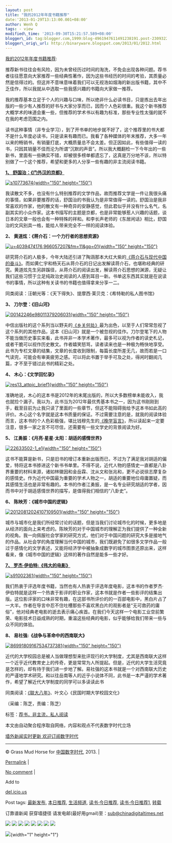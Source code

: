 ```yaml
--- 
layout: post 
title: "我的2012年年度书籍推荐" 
date:'2013-01-29T13:13:00.001+08:00' 
author: Wenh Q
tags: - view
modified\_time: '2013-09-30T15:21:57.589+08:00' 
blogger\_id: tag:blogger.com,1999:blog-4961947611491238191.post-2309322817814956036
blogger\_orig\_url: http://binaryware.blogspot.com/2013/01/2012.html
---
```

[我的2012年年度书籍推荐](http://feedproxy.google.com/~r/chinagfwblog/~3/Xp8pV8UWLfI/):



推荐新书往往会有风险，因为未曾经历过时间的淘洗，不免会出现各种问题。荐书者往往愿意向大家推荐一些经典性著作，因为这些书经历的时间的考验，其质量必然是信得过的。但这并不意味意味着我们可以无视浩如烟海的新出版书籍，其中不乏佳作，所以我就从中选取一些我感兴趣的书籍向大家做一推荐。

我的推荐基本立足于个人的兴趣与口味，所以绝非什么必读书目，只是拣出去年出版的一些少有人推荐的好书与大家分享而已，因而个人色彩很重。我这个新书推荐大概学术的味道会重一些，但推荐的学术书以有趣为标准，那些专业性太强的就不在我的考虑范围之内。

读书这种事情（非专业学习），到了开书单的地步就不好了，这个推荐里的书大都不是什么年度必读书，只是读来有趣而已。我看了各种媒体的年末推荐，大多一年以来的畅销书，有销量打底，大概质量总不会太差。但正因如此，有些值得一读的书，只因其销量不佳而沦为所谓“沉默的声音”。所以我大概翻检一下今年出的一些新书，里面有一些确实不错，却被很多榜单都遗忘了，这真是万分地不该，所以特别做了一个这个推荐，希望和更多的人分享一些有趣的非主流阅读书籍。

**[1、
舒国治：《门外汉的京都》](http://ishare.iask.sina.com.cn/f/16817067.html)**

[![s10773674](http://ibeidou.net/wp-content/uploads/2013/01/s10773674-178x250.jpg){width="150"
height="150"}](http://ibeidou.net/?attachment_id=29296)

我读散文不多，也没有什么特别推荐的文学作品，故而推荐文学是一件让我很头痛的事情，如果非要推荐的话，舒国治的书我认为是非常值得一读的。舒国治是我非常喜欢的作家，他的散文有一种奇异的安静感觉，但此君似乎并没有什么名气，名副其实的小众作家。这本书描写的主题是京都，也是非常能够惹人兴趣的话题，谈日本的文章一般也会有一种特殊的祥和。和李长声老师的《东居闲话》相比，舒国治的文风别具一格，能给人带来完全不一样的阅读体验。

**2、 黄道炫：《蒋介石：一个力行者的思想资源》**

[![u=4039474176,966057207&fm=11&gp=01](http://ibeidou.net/wp-content/uploads/2013/01/u4039474176966057207fm11gp01-167x250.jpg){width="150"
height="150"}](http://ibeidou.net/?attachment_id=29297)

研究蒋介石的人极多，今年大陆还引进了陶涵那本大红大紫的[《蒋介石与现代中国的奋斗》](http://ishare.iask.sina.com.cn/f/20791089.html)。而如黄仁宇和杨天石从蒋介石的日记出发解读蒋介石，也堪称经典的研究。黄道炫先生另辟蹊径，从蒋介石的阅读出发，解读蒋介石思想的渊源，无疑让我们这些习惯于立足纯政治史阅读的人感到耳目一新。书单这东西其实就是在说读书的事情，所以这种有关读书的书籍也值得拿来分享一二。

同类阅读：汪朝光等：《天下得失》、提摩西·莱贝克：《希特勒的私人图书馆》

**3、 刀尔登：《旧山河》**

[![00142246e98011379206031](http://ibeidou.net/wp-content/uploads/2013/01/00142246e98011379206031-178x250.jpg){width="150"
height="150"}](http://ibeidou.net/?attachment_id=29298)

中信出版社的这个系列当以野夫的[《乡关何处》](http://ishare.iask.sina.com.cn/f/25328819.html)最为出色，以至于人们常常忽视了这个系列的其他作品，这本《旧山河》就是一个被忽视的佳作。刀尔登笔下的人物不能当做历史事实来看，此书并非一本学术著作，最多可以视为作者的读史札记，或者干脆可以视作历史散文。作者嬉笑怒骂，读者读来也是一种极为畅快地享受。此书为专栏文章的结集，文章的长度收到限制，每篇长度所差无几，故而若是一口气读完，可能会有审美疲劳之感。可以将此书置于举手可及之处，得闲时翻阅几篇，才不至于错过此书的精彩之处。

**4、 木心：《文学回忆录》**

[![res13\_attpic\_brief1](http://ibeidou.net/wp-content/uploads/2013/01/res13_attpic_brief1-225x250.jpg){width="150"
height="150"}](http://ibeidou.net/?attachment_id=29299)

准确地说，木心的这本书是2012年的末尾出版的，所以大多数榜单未能收入，我也就捡个漏子。我以为，此书当为2012年最优秀基本书之一，因为这书刚刚到手，截至目前为止我只读了里面的一些章节，但这不能阻碍我给予这本书如此高的评价。木心这个名字就是这本书质量的保证。不过需要注意的是，就我的阅读体验而言，这本书的个人色彩极强，堪比钱穆先生的[《晚学盲言》](http://ishare.iask.sina.com.cn/f/16183559.html)，所以读起来一定要注意，很多一家之言不可尽信，还需要有一些文学史的背景阅读为好。

**5、 江勇振：《月亮·星星·太阳：胡适的感情世界》**

[![22633502-1\_e1](http://ibeidou.net/wp-content/uploads/2013/01/22633502-1_e1-150x150.jpg){width="150"
height="150"}](http://ibeidou.net/?attachment_id=29305)

这书不能算是新书，只是旧书的增订本重新出版而已，不过为了满足我对胡适的偏爱，特将这本书掺进这个新书书单里。不得不说，近代人物的感情史一直都是八卦界重要的材料来源，诸如林徽因和金岳霖、沈从文和张兆和，更不必说徐志摩复杂的感情史。作为近代中国最为重要的学术人物之一，胡适的重要地位毋庸置疑，而其感情生活也是非常有趣的。本书的作者江勇振，是一名专业研究胡适的学者，因而书中对于胡适感情世界的描写，是值得我们相信的“八卦史”。

**6、 陈映芳：《城市中国的逻辑》**

[![20120812024107109501](http://ibeidou.net/wp-content/uploads/2013/01/20120812024107109501-150x150.jpg){width="150"
height="150"}](http://ibeidou.net/?attachment_id=29306)

城市与城市化是我们所经常讨论的话题，但是当我们讨论城市化的时候，更多地是从经济的面向上来考虑的。陈映芳的对于中国城市的理解正为我们提供了一种全新的视角。我一向佩服社会学家的研究方式，他们对于中国问题的研究大多是接地气的作品。从社会学的角度理解当代中国的城市，我们既避免了如很多文学作品一般过于感情化的文学表述，又能将经济学中被抽象成数字的城市图景还原出来，这样看来，像《城市中国的逻辑》这样的著作自然是能多一些才好。

[**7、
罗杰·伊伯特:《伟大的电影》**](http://ishare.iask.sina.com.cn/f/25091826.html)

[![s91002361](http://ibeidou.net/wp-content/uploads/2013/01/s91002361-150x150.jpg){width="150"
height="150"}](http://ibeidou.net/?attachment_id=29307)

我们热衷于评选年度书籍，当然也有人热衷于评选年度电影，这本书的作者罗杰·伊伯特就是这样一个热衷于影评的职业作家，这本书就是作者一些影评的结集出版。这位影评家的口味非常有趣，在这部书所评价的的一百部电影中，黑白片占了一大半。作者在导言中忍不住吐槽那些不喜欢黑白片的观影者是“无可救药的庸俗”，他对经典老电影的逝去表示痛心疾首。在我们今天这样一个电影工业空前繁荣、电影技术日益成熟的时期，重温这些经典的电影，似乎能够给我们带来一些与众不同的体验。

**8、 易社强:《战争与革命中的西南联大》**

[![86991809167534737381](http://ibeidou.net/wp-content/uploads/2013/01/86991809167534737381-150x150.jpg){width="150"
height="150"}](http://ibeidou.net/?attachment_id=29308)

近代的大学校园总是被人当做理想型来批评现行的大学制度，尤其是西南联大这样一个近乎近代教育史上的传奇，更是常常为人所提起。但是，近代的大学生活究竟是怎样的，却有待于我们进一步地了解。易社强的这本书就是一个对西南联大历史的严谨地学术研究。和以往岳南等人的近乎小说体不同，此书是一本严谨的学术著作，希望了解近代大学制度的同学可以多读读此书

同类阅读：[《联大八年》](http://ishare.iask.sina.com.cn/f/23809709.html)、叶文心《民国时期大学校园文化》

（采编：陈芝，责编：陈芝）

标签：[荐书，非主流，私人阅读](http://ibeidou.net/?tag=%E8%8D%90%E4%B9%A6%EF%BC%8C%E9%9D%9E%E4%B8%BB%E6%B5%81%EF%BC%8C%E7%A7%81%E4%BA%BA%E9%98%85%E8%AF%BB "荐书，非主流，私人阅读")

本文由自动聚合程序取自网络，内容和观点不代表数字时代立场



[墙外新闻实时更新 欢迎订阅数字时代](http://eepurl.com/mstlf)


















------------------------------------------------------------------------

© Grass Mud Horse for [中国数字时代](https://meilizhongguo.biz/chinese),
2013. |

[Permalink](https://meilizhongguo.biz/chinese/2013/01/%e6%88%91%e7%9a%842012%e5%b9%b4%e5%b9%b4%e5%ba%a6%e4%b9%a6%e7%b1%8d%e6%8e%a8%e8%8d%90/)
|

[No
comment](https://meilizhongguo.biz/chinese/2013/01/%e6%88%91%e7%9a%842012%e5%b9%b4%e5%b9%b4%e5%ba%a6%e4%b9%a6%e7%b1%8d%e6%8e%a8%e8%8d%90/#comments)
|

Add to

[del.icio.us](http://del.icio.us/post?url=https://meilizhongguo.biz/chinese/2013/01/%e6%88%91%e7%9a%842012%e5%b9%b4%e5%b9%b4%e5%ba%a6%e4%b9%a6%e7%b1%8d%e6%8e%a8%e8%8d%90/&title=%E6%88%91%E7%9A%842012%E5%B9%B4%E5%B9%B4%E5%BA%A6%E4%B9%A6%E7%B1%8D%E6%8E%A8%E8%8D%90)





Post tags:
[最新发布](https://meilizhongguo.biz/chinese/tag/%e6%9c%80%e6%96%b0%e5%8f%91%e5%b8%83/?category=10466),
[本日推荐](https://meilizhongguo.biz/chinese/tag/%e6%9c%ac%e6%97%a5%e6%8e%a8%e8%8d%90/?category=10466),
[生活频道](https://meilizhongguo.biz/chinese/tag/%e7%94%9f%e6%b4%bb%e9%a2%91%e9%81%93/?category=10466),
[读书·今日推荐](https://meilizhongguo.biz/chinese/tag/%e8%af%bb%e4%b9%a6%c2%b7%e4%bb%8a%e6%97%a5%e6%8e%a8%e8%8d%90/?category=10466),
[读书·今日推荐1](https://meilizhongguo.biz/chinese/tag/%e8%af%bb%e4%b9%a6%c2%b7%e4%bb%8a%e6%97%a5%e6%8e%a8%e8%8d%901/?category=10466),
[转载](https://meilizhongguo.biz/chinese/tag/%e8%bd%ac%e8%bd%bd/?category=10466)



订靠谱新闻 获穿墙捷径
请发电邮(最好用gmail)至：sub@chinadigitaltimes.net







<div>

[![](http://feeds.feedburner.com/~ff/chinagfwblog?d=yIl2AUoC8zA)](http://feeds.feedburner.com/~ff/chinagfwblog?a=Xp8pV8UWLfI:27G8ee9uJh4:yIl2AUoC8zA)
[![](http://feeds.feedburner.com/~ff/chinagfwblog?i=Xp8pV8UWLfI:27G8ee9uJh4:-BTjWOF_DHI)](http://feeds.feedburner.com/~ff/chinagfwblog?a=Xp8pV8UWLfI:27G8ee9uJh4:-BTjWOF_DHI)
[![](http://feeds.feedburner.com/~ff/chinagfwblog?i=Xp8pV8UWLfI:27G8ee9uJh4:F7zBnMyn0Lo)](http://feeds.feedburner.com/~ff/chinagfwblog?a=Xp8pV8UWLfI:27G8ee9uJh4:F7zBnMyn0Lo)
[![](http://feeds.feedburner.com/~ff/chinagfwblog?i=Xp8pV8UWLfI:27G8ee9uJh4:V_sGLiPBpWU)](http://feeds.feedburner.com/~ff/chinagfwblog?a=Xp8pV8UWLfI:27G8ee9uJh4:V_sGLiPBpWU)
[![](http://feeds.feedburner.com/~ff/chinagfwblog?d=qj6IDK7rITs)](http://feeds.feedburner.com/~ff/chinagfwblog?a=Xp8pV8UWLfI:27G8ee9uJh4:qj6IDK7rITs)
[![](http://feeds.feedburner.com/~ff/chinagfwblog?d=l6gmwiTKsz0)](http://feeds.feedburner.com/~ff/chinagfwblog?a=Xp8pV8UWLfI:27G8ee9uJh4:l6gmwiTKsz0)
[![](http://feeds.feedburner.com/~ff/chinagfwblog?i=Xp8pV8UWLfI:27G8ee9uJh4:gIN9vFwOqvQ)](http://feeds.feedburner.com/~ff/chinagfwblog?a=Xp8pV8UWLfI:27G8ee9uJh4:gIN9vFwOqvQ)
[![](http://feeds.feedburner.com/~ff/chinagfwblog?d=TzevzKxY174)](http://feeds.feedburner.com/~ff/chinagfwblog?a=Xp8pV8UWLfI:27G8ee9uJh4:TzevzKxY174)

</div>

![](http://feeds.feedburner.com/~r/chinagfwblog/~4/Xp8pV8UWLfI){width="1"
height="1"}
